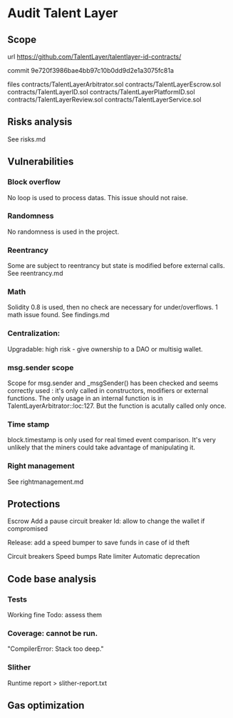 # Audit Talent Layer

## Scope
url
https://github.com/TalentLayer/talentlayer-id-contracts/

commit 
9e720f3986bae4bb97c10b0dd9d2e1a3075fc81a

files
contracts/TalentLayerArbitrator.sol
contracts/TalentLayerEscrow.sol
contracts/TalentLayerID.sol
contracts/TalentLayerPlatformID.sol
contracts/TalentLayerReview.sol
contracts/TalentLayerService.sol

## Risks analysis
See risks.md

## Vulnerabilities
### Block overflow 
No loop is used to process datas. This issue should not raise.

### Randomness 
No randomness is used in the project.

### Reentrancy
Some are subject to reentrancy but state is modified before external calls.
See reentrancy.md

### Math 
Solidity 0.8 is used, then no check are necessary for under/overflows.
1 math issue found. See findings.md

### Centralization: 
Upgradable: high risk - give ownership to a DAO or multisig wallet.

### msg.sender scope
Scope for msg.sender and \_msgSender() has been checked and seems correctly used : it's only called in constructors, modifiers or external functions.
The only usage in an internal function is in TalentLayerArbitrator::loc:127.
But the function is acutally called only once.

### Time stamp
block.timestamp is only used for real timed event comparison.
It's very unlikely that the miners could take advantage of manipulating it.

### Right management
See rightmanagement.md 

## Protections
Escrow
Add a pause circuit breaker
Id: allow to change the wallet if compromised

Release: add a speed bumper to save funds in case of id theft

Circuit breakers
Speed bumps
Rate limiter
Automatic deprecation

## Code base analysis
### Tests 
Working fine
Todo: assess them

### Coverage: cannot be run.
"CompilerError: Stack too deep."

### Slither 
Runtime report > slither-report.txt

## Gas optimization




